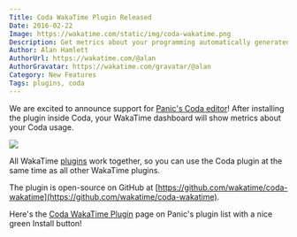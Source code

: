 ```yaml
---
Title: Coda WakaTime Plugin Released
Date: 2016-02-22
Image: https://wakatime.com/static/img/coda-wakatime.png
Description: Get metrics about your programming automatically generated from your Coda usage!
Author: Alan Hamlett
AuthorUrl: https://wakatime.com/@alan
AuthorGravatar: https://wakatime.com/gravatar/@alan
Category: New Features
Tags: plugins, coda
---
```


We are excited to announce support for [Panic's Coda editor](https://wakatime.com/help/plugins/coda)!
After installing the plugin inside Coda, your WakaTime dashboard will show metrics about your Coda usage.

<a href="https://wakatime.com/help/plugins/coda"><img src="https://wakatime.com/static/img/editor-icons/coda-128.png" /></a>

All WakaTime [plugins](https://wakatime.com/plugins) work together, so you can use the Coda plugin at the same time as all other WakaTime plugins.

The plugin is open-source on GitHub at [https://github.com/wakatime/coda-wakatime](https://github.com/wakatime/coda-wakatime).

Here's the [Coda WakaTime Plugin](https://panic.com/coda/plugins.php?id=139) page on Panic's plugin list with a nice green Install button!
